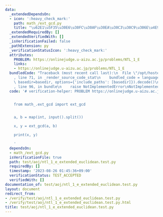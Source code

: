 ```yaml
---
data:
  _extendedDependsOn:
  - icon: ':heavy_check_mark:'
    path: math_/ext_gcd.py
    title: "\u62E1\u5F35\u30E6\u30FC\u30AF\u30EA\u30C3\u30C9\u306E\u4E92\u52A9\u6CD5"
  _extendedRequiredBy: []
  _extendedVerifiedWith: []
  _isVerificationFailed: false
  _pathExtension: py
  _verificationStatusIcon: ':heavy_check_mark:'
  attributes:
    PROBLEM: https://onlinejudge.u-aizu.ac.jp/problems/NTL_1_E
    links:
    - https://onlinejudge.u-aizu.ac.jp/problems/NTL_1_E
  bundledCode: "Traceback (most recent call last):\n  File \"/opt/hostedtoolcache/PyPy/3.10.12/x64/lib/pypy3.10/site-packages/onlinejudge_verify/documentation/build.py\"\
    , line 71, in _render_source_code_stat\n    bundled_code = language.bundle(stat.path,\
    \ basedir=basedir, options={'include_paths': [basedir]}).decode()\n  File \"/opt/hostedtoolcache/PyPy/3.10.12/x64/lib/pypy3.10/site-packages/onlinejudge_verify/languages/python.py\"\
    , line 96, in bundle\n    raise NotImplementedError\nNotImplementedError\n"
  code: '# verification-helper: PROBLEM https://onlinejudge.u-aizu.ac.jp/problems/NTL_1_E


    from math_.ext_gcd import ext_gcd


    a, b = map(int, input().split())

    x, y = ext_gcd(a, b)

    print(x, y)

    '
  dependsOn:
  - math_/ext_gcd.py
  isVerificationFile: true
  path: test/aoj/ntl_1_e_extended_euclidean.test.py
  requiredBy: []
  timestamp: '2023-08-26 01:45:36+09:00'
  verificationStatus: TEST_ACCEPTED
  verifiedWith: []
documentation_of: test/aoj/ntl_1_e_extended_euclidean.test.py
layout: document
redirect_from:
- /verify/test/aoj/ntl_1_e_extended_euclidean.test.py
- /verify/test/aoj/ntl_1_e_extended_euclidean.test.py.html
title: test/aoj/ntl_1_e_extended_euclidean.test.py
---
```

